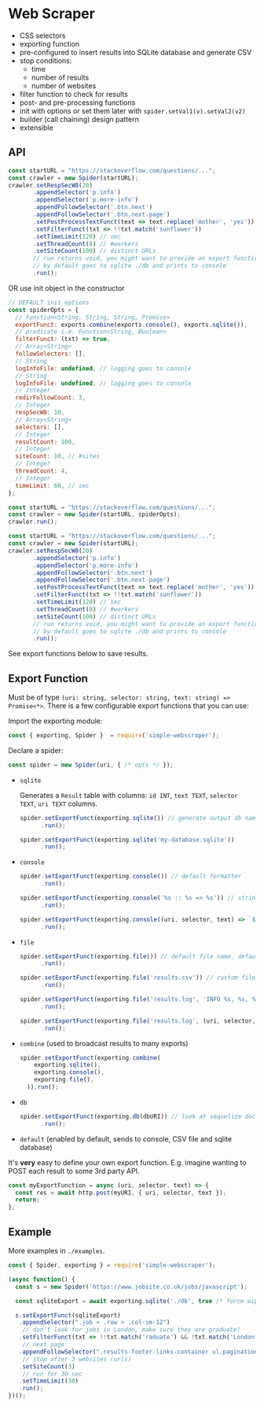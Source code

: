 # Web Scraper

- CSS selectors
- exporting function
- pre-configured to insert results into SQLite database and generate CSV
- stop conditions:
  - time
  - number of results
  - number of websites
- filter function to check for results
- post- and pre-processing functions
- init with options or set them later with `spider.setVal1(v).setVal2(v2)`
- builder (call chaining) design pattern
- extensible

## API 

```js
const startURL = "https://stackoverflow.com/questions/...";
const crawler = new Spider(startURL);
crawler.setRespSecW8(20)
       .appendSelector('p.info')
       .appendSelector('p.more-info')
       .appendFollowSelector('.btn.next')
       .appendFollowSelector('.btn.next-page')
       .setPostProcessTextFunct(text => text.replace('mother', 'yes'))
       .setFilterFunct(txt => !!txt.match('sunflower'))
       .setTimeLimit(120) // sec
       .setThreadCount(8) // #workers
       .setSiteCount(100) // distinct URLs
       // run returns void, you might want to provide an export function for each result (see below)
       // by default goes to sqlite ./db and prints to console
       .run(); 
```

<p>OR use init object in the constructor</p>

```js
// DEFAULT init options
const spiderOpts = {
  // Function<String, String, String, Promise>
  exportFunct: exports.combine(exports.console(), exports.sqlite()),
  // predicate i.e. Function<String, Boolean>
  filterFunct: (txt) => true, 
  // Array<String>
  followSelectors: [], 
  // String
  logInfoFile: undefined, // logging goes to console
  // String
  logInfoFile: undefined, // logging goes to console
  // Integer
  redirFollowCount: 3,
  // Integer
  respSecW8: 10,
  // Array<String>
  selectors: [], 
  // Integer
  resultCount: 100,
  // Integer
  siteCount: 10, // #sites
  // Integer
  threadCount: 4,
  // Integer
  timeLimit: 60, // sec
};

const startURL = "https://stackoverflow.com/questions/...";
const crawler = new Spider(startURL, spiderOpts);
crawler.run();
```


```js
const startURL = "https://stackoverflow.com/questions/...";
const crawler = new Spider(startURL);
crawler.setRespSecW8(20)
       .appendSelector('p.info')
       .appendSelector('p.more-info')
       .appendFollowSelector('.btn.next')
       .appendFollowSelector('.btn.next-page')
       .setPostProcessTextFunct(text => text.replace('mother', 'yes'))
       .setFilterFunct(txt => !!txt.match('sunflower'))
       .setTimeLimit(120) // sec
       .setThreadCount(8) // #workers
       .setSiteCount(100) // distinct URLs
       // run returns void, you might want to provide an export function for each result (see below)
       // by default goes to sqlite ./db and prints to console
       .run(); 
```

See export functions below to save results.

## Export Function

Must be of type `(uri: string, selector: string, text: string) => Promise<*>`.
There is a few configurable export functions that you can use:

Import the exporting module:

```js
const { exporting, Spider }  = require('simple-webscraper');
```

Declare a spider:

```js
const spider = new Spider(uri, { /* opts */ });
```

- `sqlite`

  Generates a `Result` table with columns: `id INT`, `text TEXT`, `selector TEXT`, `uri TEXT` columns.

  ```js
  spider.setExportFunct(exporting.sqlite()) // generate output db name
        .run();
  ```
  
  ```js
  spider.setExportFunct(exporting.sqlite('my-database.sqlite'))
        .run();
  ```

- `console`

  ```js
  spider.setExportFunct(exporting.console()) // default formatter
        .run();
  ```
  
  ```js
  spider.setExportFunct(exporting.console('%s :: %s => %s')) // string formatter for (uri, selector, text)
        .run();
  ```
  
  ```js
  spider.setExportFunct(exporting.console((uri, selector, text) => `${uri} :: ${text.slice(0, 100)}`))
        .run();
  ```

- `file`

  ```js
  spider.setExportFunct(exporting.file()) // default file name, default formatter
        .run();
  ```
  
  ```js
  spider.setExportFunct(exporting.file('results.csv')) // custom file name, default csv formatter
        .run();
  ```
  
  ```js
  spider.setExportFunct(exporting.file('results.log', 'INFO %s, %s, %s')) // custom file name, string formatter
        .run();
  ```
  
  ```js
  spider.setExportFunct(exporting.file('results.log', (uri, selector, text) => `${uri} :: ${text.slice(0, 100)}`))
        .run();
  ```


- `combine` (used to broadcast results to many exports)

  ```js
  spider.setExportFunct(exporting.combine(
      exporting.sqlite(), 
      exporting.console(), 
      exporting.file(),
    )).run();
  ```

- `db`

  ```js
  spider.setExportFunct(exporting.db(dbURI)) // look at sequelize docs
        .run();
  ```

- `default` (enabled by default, sends to console, CSV file and sqlite database)

<p>It's <strong>very</strong> easy to define your own export function. E.g. imagine wanting to POST each result to some 3rd party API.</p>   

```js
const myExportFunction = async (uri, selector, text) => {
  const res = await http.post(myURI, { uri, selector, text });
  return;
};
```

## Example

More examples in `./examples`.

```js
const { Spider, exporting } = require('simple-webscraper');

(async function() {
  const s = new Spider('https://www.jobsite.co.uk/jobs/javascript');

  const sqliteExport = await exporting.sqlite('./db', true /* force wipe if exists */);

  s.setExportFunct(sqliteExport)
   .appendSelector(".job > .row > .col-sm-12")
    // don't look for jobs in London, make sure they are graduate!
   .setFilterFunct(txt => !!txt.match('raduate') && !txt.match('London'))
    // next page 
   .appendFollowSelector(".results-footer-links-container ul.pagination li a[href*='page=']") 
    // stop after 3 websites (urls)
   .setSiteCount(3)
    // run for 30 sec
   .setTimeLimit(30)
   .run();
})();
```
